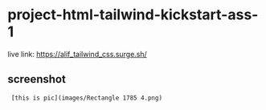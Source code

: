 # project-html-tailwind-kickstart-ass-1

live link: https://alif_tailwind_css.surge.sh/
 

 
## screenshot 
       
 
     [this is pic](images/Rectangle 1785 4.png)  
   
     
        
      
   

